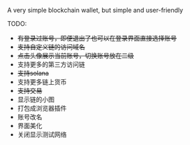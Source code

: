 A very simple blockchain wallet, but simple and user-friendly


TODO:
- ~~有登录过账号，即便退出了也可以在登录界面直接选择账号~~
- ~~支持自定义链的访问域名~~
- ~~点击头像展示当前账号，切换账号放在二级~~
- 支持更多的第三方访问链
- ~~支持solana~~
- 支持更多链上货币
- ~~支持交易~~
- 显示链的小图
- 打包成浏览器插件
- 账号改名
- 界面美化
- 关闭显示测试网络
